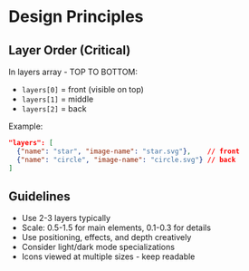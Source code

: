 # Design Principles

## Layer Order (Critical)
In layers array - TOP TO BOTTOM:
- `layers[0]` = front (visible on top)  
- `layers[1]` = middle
- `layers[2]` = back

Example:
```json
"layers": [
  {"name": "star", "image-name": "star.svg"},    // front
  {"name": "circle", "image-name": "circle.svg"} // back  
]
```

## Guidelines
- Use 2-3 layers typically
- Scale: 0.5-1.5 for main elements, 0.1-0.3 for details
- Use positioning, effects, and depth creatively
- Consider light/dark mode specializations
- Icons viewed at multiple sizes - keep readable